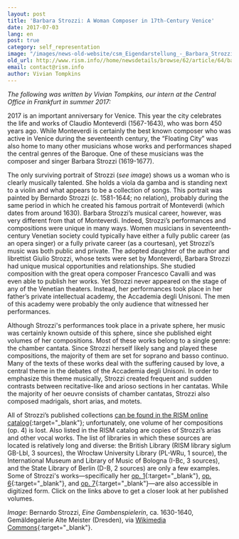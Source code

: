 ```yaml
---
layout: post
title: 'Barbara Strozzi: A Woman Composer in 17th-Century Venice'
date: 2017-07-03
lang: en
post: true
category: self_representation
image: "/images/news-old-website/csm_Eigendarstellung_-_Barbara_Strozzi_1_623a22b790.jpg"
old_url: http://www.rism.info//home/newsdetails/browse/62/article/64/barbara-strozzi-a-woman-composer-in-17th-century-venice.html
email: contact@rism.info
author: Vivian Tompkins
---
```


_The following was written by Vivian Tompkins, our intern at the Central Office in Frankfurt_ _in summer 2017:_

2017 is an important anniversary for Venice. This year the city celebrates the life and works of Claudio Monteverdi (1567-1643), who was born 450 years ago. While Monteverdi is certainly the best known composer who was active in Venice during the seventeenth century, the “Floating City” was also home to many other musicians whose works and performances shaped the central genres of the Baroque. One of these musicians was the composer and singer Barbara Strozzi (1619-1677).

The only surviving portrait of Strozzi (_see image_) shows us a woman who is clearly musically talented. She holds a viola da gamba and is standing next to a violin and what appears to be a collection of songs. This portrait was painted by Bernardo Strozzi (c. 1581-1644; no relation), probably during the same period in which he created his famous portrait of Monteverdi (which dates from around 1630). Barbara Strozzi’s musical career, however, was very different from that of Monteverdi. Indeed, Strozzi’s performances and compositions were unique in many ways. Women musicians in seventeenth-century Venetian society could typically have either a fully public career (as an opera singer) or a fully private career (as a courtesan), yet Strozzi’s music was both public and private. The adopted daughter of the author and librettist Giulio Strozzi, whose texts were set by Monteverdi, Barbara Strozzi had unique musical opportunities and relationships. She studied composition with the great opera composer Francesco Cavalli and was even able to publish her works. Yet Strozzi never appeared on the stage of any of the Venetian theaters. Instead, her performances took place in her father’s private intellectual academy, the Accademia degli Unisoni. The men of this academy were probably the only audience that witnessed her performances.

Although Strozzi's performances took place in a private sphere, her music was certainly known outside of this sphere, since she published eight volumes of her compositions. Most of these works belong to a single genre: the chamber cantata. Since Strozzi herself likely sang and played these compositions, the majority of them are set for soprano and basso continuo. Many of the texts of these works deal with the suffering caused by love, a central theme in the debates of the Accademia degli Unisoni. In order to emphasize this theme musically, Strozzi created frequent and sudden contrasts between recitative-like and arioso sections in her cantatas. While the majority of her oeuvre consists of chamber cantatas, Strozzi also composed madrigals, short arias, and motets.

All of Strozzi’s published collections [can be found in the RISM online catalog](https://opac.rism.info/search?View=rism&author=barbara+strozzi&Language=en){:target="_blank"}; unfortunately, one volume of her compositions (op. 4) is lost. Also listed in the RISM catalog are copies of Strozzi’s arias and other vocal works. The list of libraries in which these sources are located is relatively long and diverse: the British Library (RISM library siglum GB-Lbl, 3 sources), the Wrocław University Library (PL-WRu, 1 source), the International Museum and Library of Music of Bologna (I-Bc, 3 sources), and the State Library of Berlin (D-B, 2 sources) are only a few examples. Some of Strozzi's works—specifically her [op. 1](http://www.bibliotecamusica.it/cmbm/scripts/gaspari/scheda.asp?id=7936){:target="_blank"}, [op. 6](http://www.bibliotecamusica.it/cmbm/scripts/gaspari/scheda.asp?id=8518){:target="_blank"}, and [op. 7](http://lcweb2.loc.gov/diglib/ihas/loc.natlib.ihas.200154784/default.html){:target="_blank"}—are also accessible in digitized form. Click on the links above to get a closer look at her published volumes.

_Image_: Bernardo Strozzi, _Eine Gambenspielerin_, ca. 1630-1640, Gemäldegalerie Alte Meister (Dresden), via [Wikimedia Commons](https://commons.wikimedia.org/wiki/File%3ABarbara_Strozzi_1.jpg){:target="_blank"}.

